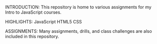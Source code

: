 INTRODUCTION: This repository is home to various assignments for my Intro to JavaScript courses.

HIGHLIGHTS: JavaScript HTML5 CSS

ASSIGNMENTS: Many assignments, drills, and class challenges are also included in this repository.
